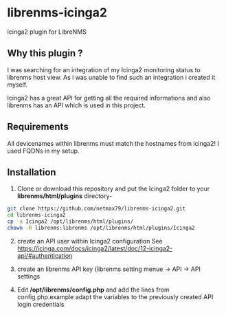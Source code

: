 # librenms-icinga2
Icinga2 plugin for LibreNMS

## Why this plugin ?
I was searching for an integration of my Icinga2 monitoring status to librenms host view. As i was unable to find such an integration
i created it myself.

Icinga2 has a great API for getting all the required informations and also librenms has an API which is used in this project.

## Requirements
All devicenames within librenms must match the hostnames from icinga2!
I used FQDNs in my setup.

## Installation
1. Clone or download this repository and put the Icinga2 folder to your **librenms/html/plugins** directory-

```bash
git clone https://github.com/netmax79/librenms-icinga2.git
cd librenms-icinga2
cp -a Icinga2 /opt/librenms/html/plugins/
chown -R librenms:librenms /opt/librenms/html/plugins/Icinga2
```
2. create an API user within Icinga2 configuration
   See https://icinga.com/docs/icinga2/latest/doc/12-icinga2-api/#authentication 

3. create an librenms API key (librenms setting menue -> API -> API settings

4. Edit **/opt/librenms/config.php** and add the lines from config.php.example
   adapt the variables to the previously created API login credentials


